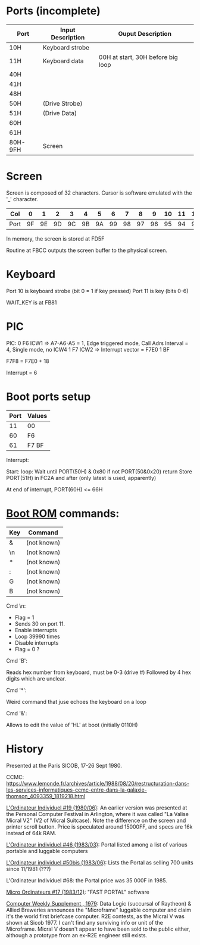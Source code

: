 
# Ports (incomplete)

Port | Input Description | Ouput Description
-----|-------------------|-----------------
10H | Keyboard strobe |
11H | Keyboard data | 00H at start, 30H before big loop
40H |
41H |
48H |
50H | (Drive Strobe)
51H | (Drive Data)
60H |
61H |
80H-9FH	| Screen


# Screen

Screen is composed of 32 characters. Cursor is software emulated with the '_' character.

|Col | 0  | 1  | 2  | 3  | 4  | 5  | 6  | 7  | 8  | 9  | 10 | 11 | 12 | 13 | 14 | 15 | 16 | 17 | 18 | 19 | 20 | 21 | 22 | 23 | 24 | 25 | 26 | 27 | 28 | 29 | 30 | 31 |
|----|----|----|----|----|----|----|----|----|----|----|----|----|----|----|----|----|----|----|----|----|----|----|----|----|----|----|----|----|----|----|----|----|
|Port| 9F | 9E | 9D | 9C | 9B | 9A | 99 | 98 | 97 | 96 | 95 | 94 | 93 | 92 | 91 | 90 | 8F | 8E | 8D | 8C | 8B | 8A | 89 | 88 | 87 | 86 | 85 | 84 | 83 | 82 | 81 | 80 |

In memory, the screen is stored at FD5F

Routine at FBCC outputs the screen buffer to the physical screen.

# Keyboard

Port 10 is keyboard strobe (bit 0 = 1 if key pressed)
Port 11 is key (bits 0-6)

WAIT_KEY is at FB81

# PIC

PIC:
	0 F6 ICW1 => A7-A6-A5 = 1, Edge triggered mode, Call Adrs Interval = 4, Single mode, no ICW4
	1 F7 ICW2 => Interrupt vector = F7E0
	1 BF


F7F8 = F7E0 + 18

Interrupt = 6


# Boot ports setup

| Port | Values |
|------|--------|
|  11  | 00     |
|  60  | F6     |
|  61  | F7 BF  |

Interrupt:

Start:
    loop:
        Wait until PORT(50H) & 0x80
        if not PORT(50&0x20)
            return
        Store PORT(51H) in FC2A and after (only latest is used, apparently)

At end of interrupt, PORT(60H) <= 66H


# [Boot ROM](../roms/portal.asm) commands:

| Key | Command      |
|-----|--------------|
| &   | (not known)  |
| \n  | (not known)  | 
| *   | (not known)  |
| :   | (not known)  |
| G   | (not known)  |
| B   | (not known)  |

Cmd \n:

* Flag = 1
* Sends 30 on port 11.
* Enable interrupts
* Loop 39990 times
* Disable interrupts
* Flag = 0
?

Cmd 'B':

Reads hex number from keyboard, must be 0-3 (drive #)
Followed by 4 hex digits which are unclear.

Cmd '*':

Weird command that juse echoes the keyboard on a loop

Cmd '&':

Allows to edit the value of 'HL' at boot (initially 0110H)


# History

Presented at the Paris SICOB, 17-26 Sept 1980.

CCMC: https://www.lemonde.fr/archives/article/1988/08/20/restructuration-dans-les-services-informatiques-ccmc-entre-dans-la-galaxie-thomson_4093359_1819218.html


[L'Ordinateur Individuel #19 (1980/06)](https://archive.org/details/ord-ind-s1-019/page/122/mode/1up): An earlier version was presented at the Personal Computer Festival in Arlington, where it was called "La Valise Micral V2" (V2 of Micral Suitcase). Note the difference on the screen and printer scroll button. Price is speculated around 15000FF, and specs are 16k instead of 64k RAM.

[L'Ordinateur individuel #46 (1983/03)](https://archive.org/details/ord-ind-s1-046/page/132/mode/2up): Portal listed among a list of various portable and luggable computers

[L'Ordinateur individuel #50bis (1983/06)](https://archive.org/details/ord-ind-s1-050bis/page/168/mode/2up): Lists the Portal as selling 700 units since 11/1981 (???)

L'Ordinateur Individuel #68: the Portal price was 35 000F in 1985.

[Micro Ordinateurs #17 (1983/12)](https://archive.org/details/micro-ordinateurs-oric/Micro_Ordinateurs_017-Decembre%201983%20-%20Pages%200%2C74-75%2C87%2C94-95%2C100%2C106%2C109%2C110-111/page/n5/mode/1up): "FAST PORTAL" software


[Computer Weekly Supplement , 1979](https://archive.org/details/ComputerWeeklySupplement1979UKEnglish/Jul%2005%201979%252C%20Computer%20Weekly%20Supplement%252C%20%2523660%252C%20UK%20(en)/page/n7/mode/2up): Data Logic (succursal of Raytheon) & Allied Breweries announces the "Microframe" luggable computer and claim it's the world first briefcase computer. R2E contests, as the Micral V was shown at Sicob 1977. I can't find any surviving info or unit of the Microframe. Micral V doesn't appear to have been sold to the public either, although a prototype from an ex-R2E engineer still exists.
